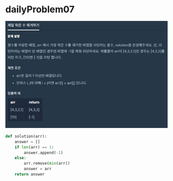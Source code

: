 # dailyProblem07

![dailyProblem07](dailyProblem07.assets/dailyProblem07.jpg)

```python
def solution(arr):
    answer = []
    if len(arr) == 1:
        answer.append(-1)
    else:
        arr.remove(min(arr))
        answer = arr
    return answer
```

